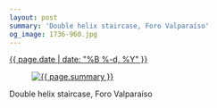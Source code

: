 ```yaml
---
layout: post
summary: 'Double helix staircase, Foro Valparaíso'
og_image: 1736-960.jpg
---
```


<div class="post">
 <time>
  <a href="/1736">
   {{ page.date | date: "%B %-d, %Y" }}
  </a>
 </time>
 <a href="/1736">
  <figure data-taken="2/9/2023">
   <img alt="{{ page.summary }}" sizes="(min-width: 700px) 50vw, calc(100vw - 2rem)" src="{{ site.assets_url }}/1736-480.jpg" srcset="{{ site.assets_url }}/1736-240.jpg 240w, {{ site.assets_url }}/1736-480.jpg 480w, {{ site.assets_url }}/1736-720.jpg 720w, {{ site.assets_url }}/1736-960.jpg 960w"/>
  </figure>
 </a>
 <span>
  Double helix staircase, Foro Valparaíso
 </span>
</div>
